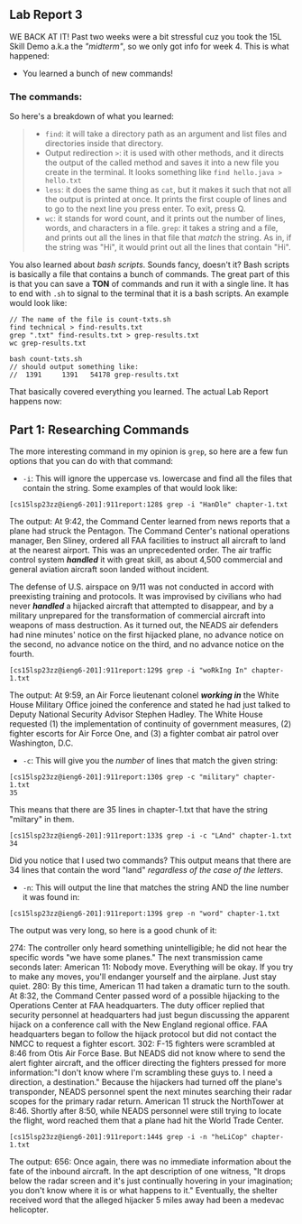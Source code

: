 ## Lab Report 3
WE BACK AT IT! Past two weeks were a bit stressful cuz you took the 15L Skill Demo a.k.a the *"midterm"*, so we only got info for week 4. This is what happened:
- You learned a bunch of new commands!

### The commands:
So here's a breakdown of what you learned:
> - ```find```: it will take a directory path as an argument and list files and directories inside that directory.  
> - Output redirection ``` > ```: it is used with other methods, and it directs the output of the called method and saves it into a new file you create in the terminal. It looks something like ```find hello.java > hello.txt```
> - ```less```: it does the same thing as ```cat```, but it makes it such that not all the output is printed at once. It prints the first couple of lines and to go to the next line you press enter. To exit, press Q.
> - ```wc```: it stands for word count, and it prints out the number of lines, words, and characters in a file.
> ```grep```: it takes a string and a file, and prints out all the lines in that file that *match* the string. As in, if the string was "Hi", it would print out all the lines that contain "Hi".

You also learned about *bash scripts*. Sounds fancy, doesn't it? 
Bash scripts is basically a file that contains a bunch of commands. The great part of this is that you can save a **TON** of commands and run it with a single line. It has to end with ```.sh``` to signal to the terminal that it is a bash scripts. An example would look like:
```
// The name of the file is count-txts.sh
find technical > find-results.txt
grep ".txt" find-results.txt > grep-results.txt
wc grep-results.txt
```
```
bash count-txts.sh
// should output something like:
//  1391     1391   54178 grep-results.txt
```
That basically covered everything you learned. The actual Lab Report happens now:
## Part 1: Researching Commands
The more interesting command in my opinion is ```grep```, so here are a few fun options that you can do with that command:
- ```-i```: This will ignore the uppercase vs. lowercase and find all the files that contain the string. Some examples of that would look like:
```
[cs15lsp23zz@ieng6-201]:911report:128$ grep -i "HanDle" chapter-1.txt
```
The output:
At 9:42, the Command Center learned from news reports that a plane had struck the Pentagon. The Command Center's national operations manager, Ben Sliney, ordered all FAA facilities to instruct all aircraft to land at the nearest airport. This was an unprecedented order. The air traffic control system ***handled*** it with great skill, as about 4,500 commercial and general aviation aircraft soon landed without incident.  

The defense of U.S. airspace on 9/11 was not conducted in accord with preexisting training and protocols. It was improvised by civilians who had never ***handled*** a hijacked aircraft that attempted to disappear, and by a military unprepared for the transformation of commercial aircraft into weapons of mass destruction. As it turned out, the NEADS air defenders had nine minutes' notice on the first hijacked plane, no advance notice on the second, no advance notice on the third, and no advance notice on the fourth.


```
[cs15lsp23zz@ieng6-201]:911report:129$ grep -i "woRkIng In" chapter-1.txt
```
The output:
At 9:59, an Air Force lieutenant colonel ***working in*** the White House Military Office joined the conference and stated he had just talked to Deputy National Security Advisor Stephen Hadley. The White House requested (1) the implementation of continuity of government measures, (2) fighter escorts for Air Force One, and (3) a fighter combat air patrol over Washington, D.C.
- ```-c```: This will give you the *number* of lines that match the given string:
```
[cs15lsp23zz@ieng6-201]:911report:130$ grep -c "military" chapter-1.txt
35
```
This means that there are 35 lines in chapter-1.txt that have the string "miltary" in them.
```
[cs15lsp23zz@ieng6-201]:911report:133$ grep -i -c "LAnd" chapter-1.txt
34
```
Did you notice that I used two commands? This output means that there are 34 lines that contain the word "land" *regardless of the case of the letters*.
- ```-n```: This will output the line that matches the string AND the line number it was found in:
```
[cs15lsp23zz@ieng6-201]:911report:139$ grep -n "word" chapter-1.txt
```
The output was very long, so here is a good chunk of it:  

274:    The controller only heard something unintelligible; he did not hear the specific words "we have some planes." The next transmission came seconds later: American 11: Nobody move. Everything will be okay. If you try to make any moves, you'll endanger yourself and the airplane. Just stay quiet.
280:    By this time, American 11 had taken a dramatic turn to the south. At 8:32, the Command Center passed word of a possible hijacking to the Operations Center at FAA headquarters. The duty officer replied that security personnel at headquarters had just begun discussing the apparent hijack on a conference call with the New England regional office. FAA headquarters began to follow the hijack protocol but did not contact the NMCC to request a fighter escort.
302:    F-15 fighters were scrambled at 8:46 from Otis Air Force Base. But NEADS did not know where to send the alert fighter aircraft, and the officer directing the fighters pressed for more information:"I don't know where I'm scrambling these guys to. I need a direction, a destination." Because the hijackers had turned off the plane's transponder, NEADS personnel spent the next minutes searching their radar scopes for the primary radar return. American 11 struck the NorthTower at 8:46. Shortly after 8:50, while NEADS personnel were still trying to locate the flight, word reached them that a plane had hit the World Trade Center.

```
[cs15lsp23zz@ieng6-201]:911report:144$ grep -i -n "heLiCop" chapter-1.txt
```
The output:
656:    Once again, there was no immediate information about the fate of the inbound aircraft. In the apt description of one witness, "It drops below the radar screen and it's just continually hovering in your imagination; you don't know where it is or what happens to it." Eventually, the shelter received word that the alleged hijacker 5 miles away had been a medevac helicopter.
